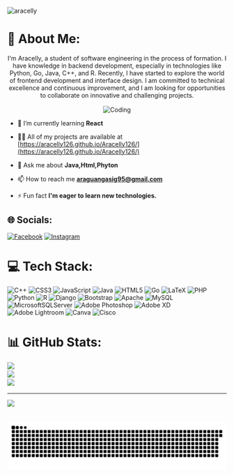 
![aracelly](https://github.com/Aracelly126/Aracelly126/assets/146950485/5a2018d0-a6bc-458f-bf40-a6156bf262bc)

# 💫 About Me:


<p align="center" dir="auto">
I'm Aracelly, a student of software engineering in the process of formation. I have knowledge in backend development, especially in technologies like Python, Go, Java, C++, and R. Recently, I have started to explore the world of frontend development and interface design. I am committed to technical excellence and continuous improvement, and I am looking for opportunities to collaborate on innovative and challenging projects.
</p>
<p align="center" dir="auto">
<img align="center" alt="Coding" width="400" src="https://media.giphy.com/media/v1.Y2lkPTc5MGI3NjExb21nMG5kcmU2dDR5MGlzM2NrOGp2czV4dG9vNG1obWh6Z28xNWwxNCZlcD12MV9pbnRlcm5hbF9naWZfYnlfaWQmY3Q9cw/paTz7UZbPfTZFRYnnB/giphy.gif">
  </p>

- 🌱 I’m currently learning **React**

- 👨‍💻 All of my projects are available at [https://aracelly126.github.io/Aracelly126/](https://aracelly126.github.io/Aracelly126/)

- 💬 Ask me about **Java,Html,Phyton**

- 📫 How to reach me **araguangasig95@gmail.com**

- ⚡ Fun fact **I'm eager to learn new technologies.**
  
## 🌐 Socials:

[![Facebook](https://img.shields.io/badge/Facebook-%231877F2.svg?logo=Facebook&logoColor=white)](https://facebook.com/aracelly.ang.50) [![Instagram](https://img.shields.io/badge/Instagram-%23E4405F.svg?logo=Instagram&logoColor=white)](https://instagram.com/aracelly_ang)

# 💻 Tech Stack:

![C++](https://img.shields.io/badge/c++-%2300599C.svg?style=for-the-badge&logo=c%2B%2B&logoColor=white) ![CSS3](https://img.shields.io/badge/css3-%231572B6.svg?style=for-the-badge&logo=css3&logoColor=white) ![JavaScript](https://img.shields.io/badge/javascript-%23323330.svg?style=for-the-badge&logo=javascript&logoColor=%23F7DF1E) ![Java](https://img.shields.io/badge/java-%23ED8B00.svg?style=for-the-badge&logo=openjdk&logoColor=white) ![HTML5](https://img.shields.io/badge/html5-%23E34F26.svg?style=for-the-badge&logo=html5&logoColor=white) ![Go](https://img.shields.io/badge/go-%2300ADD8.svg?style=for-the-badge&logo=go&logoColor=white) ![LaTeX](https://img.shields.io/badge/latex-%23008080.svg?style=for-the-badge&logo=latex&logoColor=white) ![PHP](https://img.shields.io/badge/php-%23777BB4.svg?style=for-the-badge&logo=php&logoColor=white) ![Python](https://img.shields.io/badge/python-3670A0?style=for-the-badge&logo=python&logoColor=ffdd54) ![R](https://img.shields.io/badge/r-%23276DC3.svg?style=for-the-badge&logo=r&logoColor=white) ![Django](https://img.shields.io/badge/django-%23092E20.svg?style=for-the-badge&logo=django&logoColor=white) ![Bootstrap](https://img.shields.io/badge/bootstrap-%238511FA.svg?style=for-the-badge&logo=bootstrap&logoColor=white) ![Apache](https://img.shields.io/badge/apache-%23D42029.svg?style=for-the-badge&logo=apache&logoColor=white) ![MySQL](https://img.shields.io/badge/mysql-4479A1.svg?style=for-the-badge&logo=mysql&logoColor=white) ![MicrosoftSQLServer](https://img.shields.io/badge/Microsoft%20SQL%20Server-CC2927?style=for-the-badge&logo=microsoft%20sql%20server&logoColor=white) ![Adobe Photoshop](https://img.shields.io/badge/adobe%20photoshop-%2331A8FF.svg?style=for-the-badge&logo=adobe%20photoshop&logoColor=white) ![Adobe XD](https://img.shields.io/badge/Adobe%20XD-470137?style=for-the-badge&logo=Adobe%20XD&logoColor=#FF61F6) ![Adobe Lightroom](https://img.shields.io/badge/Adobe%20Lightroom-31A8FF.svg?style=for-the-badge&logo=Adobe%20Lightroom&logoColor=white) ![Canva](https://img.shields.io/badge/Canva-%2300C4CC.svg?style=for-the-badge&logo=Canva&logoColor=white) ![Cisco](https://img.shields.io/badge/cisco-%23049fd9.svg?style=for-the-badge&logo=cisco&logoColor=black)

# 📊 GitHub Stats:

![](https://github-readme-stats.vercel.app/api?username=Aracelly126&theme=dark&hide_border=false&include_all_commits=false&count_private=false)<br/>
![](https://github-readme-streak-stats.herokuapp.com/?user=Aracelly126&theme=dark&hide_border=false)<br/>
![](https://github-readme-stats.vercel.app/api/top-langs/?username=Aracelly126&theme=dark&hide_border=false&include_all_commits=false&count_private=false&layout=compact)

---

[![](https://visitcount.itsvg.in/api?id=Aracelly126&icon=5&color=11)](https://visitcount.itsvg.in)

<br clear="both">

<img src="snake.svg" alt="Snake animation" />


<!-- Proudly created with GPRM ( https://gprm.itsvg.in ) -->


